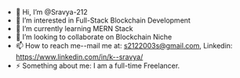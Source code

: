 - 👋 Hi, I’m @Sravya-212
- 👀 I’m interested in Full-Stack Blockchain Development
- 🌱 I’m currently learning MERN Stack
- 💞️ I’m looking to collaborate on Blockchain Niche
- 📫 How to reach me--mail me at: s2122003s@gmail.com, Linkedin: https://www.linkedin.com/in/k--sravya/
- ⚡ Something about me: I am a full-time Freelancer.

<!---
Sravya-212/Sravya-212 is a ✨ special ✨ repository because its `README.md` (this file) appears on your GitHub profile.
You can click the Preview link to take a look at your changes.
--->
